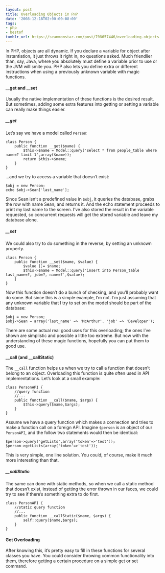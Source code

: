 ```yaml
---
layout: post
title: Overloading Objects in PHP
date: '2008-12-18T02:00:00-08:00'
tags:
- php
- bestof
tumblr_url: https://seanmonstar.com/post/708657446/overloading-objects-in-php
---
```

In PHP, objects are all dynamic. If you declare a variable for object after instantiation, it just throws it right in, no questions asked. Much friendlier than, say, Java, where you absolutely must define a variable prior to use or the JVM will smite you. PHP also lets you define extra or different instructions when using a previously unknown variable with magic functions.

#### \_\_get and \_\_set

Usually the native implementation of these functions is the desired result. But sometimes, adding some extra features into getting or setting a variable can really make things easier.

##### \_\_get

Let’s say we have a model called `Person`:

    class Person {    
    	public function __get($name) {        
    		$this->$name = Model::query('select * from people_table where name=? limit 1',array($name));        
    		return $this->$name;    
    	}   
    }

…and we try to access a variable that doesn’t exist:

    $obj = new Person;
    echo $obj->Sean['last_name'];

Since Sean isn’t a predefined value in `$obj`, it queries the database, grabs the row with name Sean, and returns it. And the echo statement proceeds to print my last name to the screen. I’ve also stored the result in the variable requested, so concurrent requests will get the stored variable and leave my database alone.

##### \_\_set

We could also try to do something in the reverse, by setting an unknown property.

    class Person {    
    	public function __set($name, $value) {        
    		$value []= $name;        
    		$this->$name = Model::query('insert into Person_table last_name=?, job=?, name=?',$value);    
    	}   
    }

Now this function doesn’t do a bunch of checking, and you’ll probably want do some. But since this is a simple example, I’m not. I’m just assuming that any unknown variable that I try to set on the model should be part of the database:

    $obj = new Person;
    $obj->Sean = array('last_name' => 'McArthur', 'job' => 'Developer');

There are some actual real good uses for this overloading; the ones I’ve shown are simplistic and possible a little too extreme. But now with the understanding of these magic functions, hopefully you can put them to good use.

#### \_\_call (and \_\_callStatic)

The `__call` function helps us when we try to call a function that doesn’t belong to an object. Overloading this function is quite often used in API implementations. Let’s look at a small example:

    class PersonAPI {    
    	//query function    
    	//...        
    	public function __call($name, $args) {        
    		$this->query($name,$args);    
    	}   
    }

Assume we have a query function which makes a connection and tries to make a function call on a foreign API. Imagine `$person` is an object of our `PersonAPI`, and the follow two statements would then be identical:

    $person->query('getLists',array('token'=>'test'));
    $person->getLists(array('token'=>'test'));

This is very simple, one line solution. You could, of course, make it much more interesting than that.

##### \_\_callStatic

The same can done with static methods, so when we call a static method that doesn’t exist, instead of getting the error thrown in our faces, we could try to see if there’s something extra to do first.

    class PersonAPI {    
    	//static query function    
    	//...       
    	public function __callStatic($name, $args) {        
    		self::query($name,$args);    
    	}  
    }

#### Get Overloading

After knowing this, it’s pretty easy to fill in these functions for several classes you have. You could consider throwing common functionality into them, therefore getting a certain procedure on a simple get or set command.

